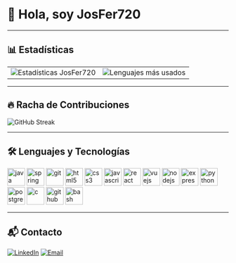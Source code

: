 # 👋 Hola, soy JosFer720

---

## 📊 Estadísticas
<table>
  <tr>
    <td>
      <img src="https://github-readme-stats.vercel.app/api?username=JosFer720&show_icons=true&theme=radical" alt="Estadísticas JosFer720"/>
    </td>
    <td>
      <img src="https://github-readme-stats.vercel.app/api/top-langs/?username=JosFer720&layout=compact&theme=radical" alt="Lenguajes más usados"/>
    </td>
  </tr>
</table>

---

## 🔥 Racha de Contribuciones
![GitHub Streak](https://streak-stats.demolab.com?user=JosFer720&theme=radical)

---

## 🛠️ Lenguajes y Tecnologías
<p align="left">
  <!-- Java -->
  <img src="https://cdn.jsdelivr.net/gh/devicons/devicon/icons/java/java-original.svg" alt="java" width="40" height="40"/>
  <!-- Spring -->
  <img src="https://cdn.jsdelivr.net/gh/devicons/devicon/icons/spring/spring-original.svg" alt="spring" width="40" height="40"/>
  <!-- Git -->
  <img src="https://cdn.jsdelivr.net/gh/devicons/devicon/icons/git/git-original.svg" alt="git" width="40" height="40"/>
  <!-- HTML -->
  <img src="https://cdn.jsdelivr.net/gh/devicons/devicon/icons/html5/html5-original.svg" alt="html5" width="40" height="40"/>
  <!-- CSS -->
  <img src="https://cdn.jsdelivr.net/gh/devicons/devicon/icons/css3/css3-original.svg" alt="css3" width="40" height="40"/>
  <!-- JavaScript -->
  <img src="https://cdn.jsdelivr.net/gh/devicons/devicon/icons/javascript/javascript-original.svg" alt="javascript" width="40" height="40"/>
  <!-- React -->
  <img src="https://cdn.jsdelivr.net/gh/devicons/devicon/icons/react/react-original.svg" alt="react" width="40" height="40"/>
  <!-- Vue -->
  <img src="https://cdn.jsdelivr.net/gh/devicons/devicon/icons/vuejs/vuejs-original.svg" alt="vuejs" width="40" height="40"/>
  <!-- Node.js -->
  <img src="https://cdn.jsdelivr.net/gh/devicons/devicon/icons/nodejs/nodejs-original.svg" alt="nodejs" width="40" height="40"/>
  <!-- Express -->
  <img src="https://cdn.jsdelivr.net/gh/devicons/devicon/icons/express/express-original.svg" alt="express" width="40" height="40"/>
  <!-- Python -->
  <img src="https://cdn.jsdelivr.net/gh/devicons/devicon/icons/python/python-original.svg" alt="python" width="40" height="40"/>
  <!-- PostgreSQL -->
  <img src="https://cdn.jsdelivr.net/gh/devicons/devicon/icons/postgresql/postgresql-original.svg" alt="postgresql" width="40" height="40"/>
  <!-- C -->
  <img src="https://cdn.jsdelivr.net/gh/devicons/devicon/icons/c/c-original.svg" alt="c" width="40" height="40"/>
  <!-- GitHub -->
  <img src="https://cdn.jsdelivr.net/gh/devicons/devicon/icons/github/github-original.svg" alt="github" width="40" height="40"/>
  <!-- Bash -->
  <img src="https://cdn.jsdelivr.net/gh/devicons/devicon/icons/bash/bash-original.svg" alt="bash" width="40" height="40"/>
</p>


---

## 📬 Contacto
[![LinkedIn](https://img.shields.io/badge/LinkedIn-fernando--ruiz--6a0109262-blue?style=for-the-badge&logo=linkedin)](https://www.linkedin.com/in/fernando-ruiz-6a0109262)
[![Email](https://img.shields.io/badge/Email-ferestrada24%40icloud.com-red?style=for-the-badge&logo=gmail&logoColor=white)](mailto:ferestrada24@icloud.com)
